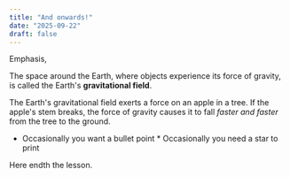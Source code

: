 ```yaml
---
title: "And onwards!"
date: "2025-09-22"
draft: false
---
```

   
Emphasis,

The space around the Earth, where objects experience its force of gravity, is called the Earth's **gravitational field**.

The Earth's gravitational field exerts a force on an apple in a tree. If the apple's stem breaks, the force of gravity causes it to fall *faster and faster* from the tree to the ground.

* Occasionally you want a bullet point
\* Occasionally you need a star to print

Here endth the lesson.